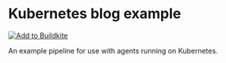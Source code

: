 # Kubernetes blog example

[![Add to Buildkite](https://buildkite.com/button.svg)](https://buildkite.com/new?template=https://github.com/mbelton-buildkite/k8s-blog-example)

An example pipeline for use with agents running on Kubernetes.
